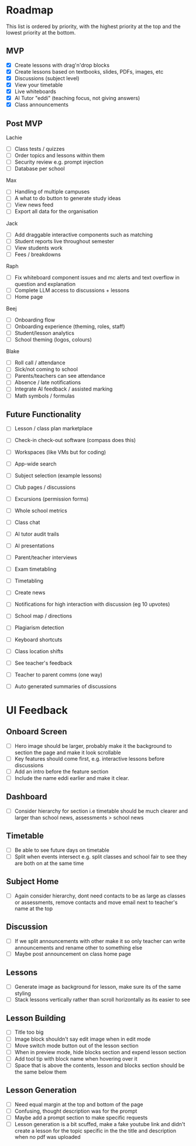 # Roadmap

This list is ordered by priority, with the highest priority at the top and the lowest priority at the bottom.

## MVP

- [x] Create lessons with drag'n'drop blocks
- [x] Create lessons based on textbooks, slides, PDFs, images, etc
- [x] Discussions (subject level)
- [x] View your timetable
- [x] Live whiteboards
- [x] AI Tutor "eddi" (teaching focus, not giving answers)
- [x] Class announcements

## Post MVP

Lachie

- [ ] Class tests / quizzes
- [ ] Order topics and lessons within them
- [ ] Security review e.g. prompt injection
- [ ] Database per school

Max

- [ ] Handling of multiple campuses
- [ ] A what to do button to generate study ideas
- [ ] View news feed
- [ ] Export all data for the organisation

Jack

- [ ] Add draggable interactive components such as matching
- [ ] Student reports live throughout semester
- [ ] View students work
- [ ] Fees / breakdowns

Raph

- [ ] Fix whiteboard component issues and mc alerts and text overflow in question and explanation
- [ ] Complete LLM access to discussions + lessons
- [ ] Home page

Beej

- [ ] Onboarding flow
- [ ] Onboarding experience (theming, roles, staff)
- [ ] Student/lesson analytics
- [ ] School theming (logos, colours)

Blake

- [ ] Roll call / attendance
- [ ] Sick/not coming to school
- [ ] Parents/teachers can see attendance
- [ ] Absence / late notifications
- [ ] Integrate AI feedback / assisted marking
- [ ] Math symbols / formulas

## Future Functionality

- [ ] Lesson / class plan marketplace
- [ ] Check-in check-out software (compass does this)
- [ ] Workspaces (like VMs but for coding)
- [ ] App-wide search
- [ ] Subject selection (example lessons)
- [ ] Club pages / discussions
- [ ] Excursions (permission forms)
- [ ] Whole school metrics
- [ ] Class chat
- [ ] AI tutor audit trails
- [ ] AI presentations
- [ ] Parent/teacher interviews
- [ ] Exam timetabling
- [ ] Timetabling
- [ ] Create news
- [ ] Notifications for high interaction with discussion (eg 10 upvotes)
- [ ] School map / directions
- [ ] Plagiarism detection
- [ ] Keyboard shortcuts
- [ ] Class location shifts
- [ ] See teacher's feedback
- [ ] Teacher to parent comms (one way)
- [ ] Auto generated summaries of discussions


# UI Feedback
## Onboard Screen
- [ ] Hero image should be larger, probably make it the background to section the page and make it look scrollable
- [ ] Key features should come first, e.g. interactive lessons before discussions
- [ ] Add an intro before the feature section
- [ ] Include the name eddi earlier and make it clear.

## Dashboard
- [ ] Consider hierarchy for section i.e timetable should be much clearer and larger than school news, assessments > school news

## Timetable
- [ ] Be able to see future days on timetable
- [ ] Split when events intersect e.g. split classes and school fair to see they are both on at the same time

## Subject Home
- [ ] Again consider hierarchy, dont need contacts to be as large as classes or assessments, remove contacts and move email next to teacher's name at the top

## Discussion
- [ ] If we split announcements with other make it so only teacher can write announcements and rename other to something else
- [ ] Maybe post announcement on class home page
 
## Lessons
- [ ] Generate image as background for lesson, make sure its of the same styling
- [ ] Stack lessons vertically rather than scroll horizontally as its easier to see

## Lesson Building
- [ ] Title too big
- [ ] Image block shouldn't say edit image when in edit mode
- [ ] Move switch mode button out of the lesson section
- [ ] When in preview mode, hide blocks section and expend lesson section
- [ ] Add tool tip with block name when hovering over it
- [ ] Space that is above the contents, lesson and blocks section should be the same below them

## Lesson Generation
- [ ] Need equal margin at the top and bottom of the page
- [ ] Confusing, thought description was for the prompt
- [ ] Maybe add a prompt section to make specific requests
- [ ] Lesson generation is a bit scuffed, make a fake youtube link and didn't create a lesson for the topic specific in the the title and description when no pdf was uploaded
